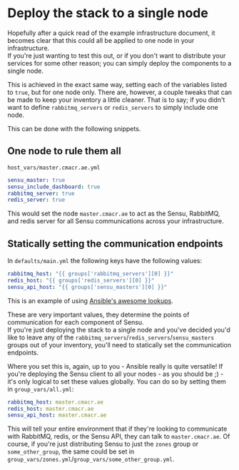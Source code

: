 # Deploy the stack to a single node
Hopefully after a quick read of the example infrastructure document, it becomes clear that this could all be applied to one node in your infrastructure.  
If you're just wanting to test this out, or if you don't want to distribute your services for some other reason; you can simply deploy the components to a single node.

This is achieved in the exact same way, setting each of the variables listed to `true`, but for one node only.
There are, however, a couple tweaks that can be made to keep your inventory a little cleaner. That is to say; if you didn't want to define `rabbitmq_servers` or `redis_servers` to simply include one node.

This can be done with the following snippets.

## One node to rule them all
`host_vars/master.cmacr.ae.yml`
``` yaml
sensu_master: true
sensu_include_dashboard: true
rabbitmq_server: true
redis_server: true
```
This would set the node `master.cmacr.ae` to act as the Sensu, RabbitMQ, and redis server for all Sensu communications across your infrastructure.

## Statically setting the communication endpoints
In `defaults/main.yml` the following keys have the following values:
``` yaml
rabbitmq_host: "{{ groups['rabbitmq_servers'][0] }}"
redis_host: "{{ groups['redis_servers'][0] }}"
sensu_api_host: "{{ groups['sensu_masters'][0] }}"
```
This is an example of using [Ansible's awesome lookups](http://docs.ansible.com/playbooks_lookups.html).  

These are very important values, they determine the points of communication for each component of Sensu.  
If you're just deploying the stack to a single node and you've decided you'd like to leave any of the `rabbitmq_servers`/`redis_servers`/`sensu_masters` groups out of your inventory, you'll need to statically set the communication endpoints.

Where you set this is, again, up to you - Ansible really is quite versatile!
If you're deploying the Sensu client to all your nodes - as you should be ;) - it's only logical to set these values globally.
You can do so by setting them in `group_vars/all.yml`:
``` yaml
rabbitmq_host: master.cmacr.ae
redis_host: master.cmacr.ae
sensu_api_host: master.cmacr.ae
```
This will tell your entire environment that if they're looking to communicate with RabbitMQ, redis, or the Sensu API, they can talk to `master.cmacr.ae`. Of course, if you're just distributing Sensu to just the `zones` group or `some_other_group`, the same could be set in `group_vars/zones.yml`/`group_vars/some_other_group.yml`.

